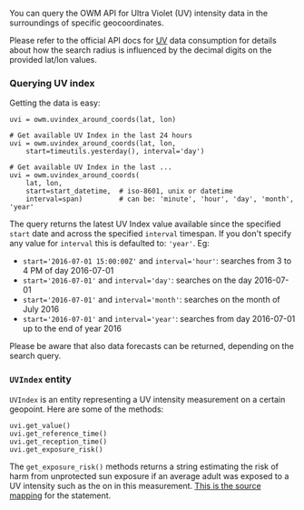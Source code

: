 You can query the OWM API for Ultra Violet (UV) intensity data in the surroundings of
specific geocoordinates.

Please refer to the official API docs for [UV](http://openweathermap.org/api/uvi)
data consumption for details about how the search radius is influenced by the decimal 
digits on the provided lat/lon values.

### Querying UV index

Getting the data is easy:

```
uvi = owm.uvindex_around_coords(lat, lon)

# Get available UV Index in the last 24 hours
uvi = owm.uvindex_around_coords(lat, lon,
    start=timeutils.yesterday(), interval='day')

# Get available UV Index in the last ...
uvi = owm.uvindex_around_coords(
    lat, lon,
    start=start_datetime,  # iso-8601, unix or datetime
    interval=span)         # can be: 'minute', 'hour', 'day', 'month', 'year'
```

The query returns the latest UV Index value available since the specified
`start` date and across the specified `interval` timespan. If you don't
specify any value for `interval` this is defaulted to: `'year'`.
Eg:


  - `start='2016-07-01 15:00:00Z'` and `interval='hour'`: searches from 3 to 4 PM of day 2016-07-01
  - `start='2016-07-01'` and `interval='day'`: searches on the day 2016-07-01
  - `start='2016-07-01'` and `interval='month'`: searches on the month of July 2016
  - `start='2016-07-01'` and `interval='year'`: searches from day 2016-07-01 up to the end of year 2016

Please be aware that also data forecasts can be returned, depending on the search query.


### `UVIndex` entity
`UVIndex` is an entity representing a UV intensity measurement on a certain geopoint.
Here are some of the methods:

```
uvi.get_value()
uvi.get_reference_time()
uvi.get_reception_time()
uvi.get_exposure_risk()
```

The `get_exposure_risk()` methods returns a string estimating the risk of harm from 
unprotected sun exposure if an average adult was exposed to a UV intensity such as the on
in this measurement. [This is the source mapping](https://en.wikipedia.org/wiki/Ultraviolet_index)
for the statement.
